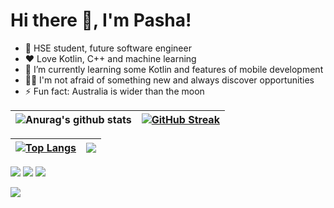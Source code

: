 # Hi there 👋, I'm Pasha!

- 💼 HSE student, future software engineer
- ❤️ Love Kotlin, C++ and machine learning
- 🌱 I’m currently learning some Kotlin and features of mobile development
- 🏋🏼 I'm not afraid of something new and always discover opportunities
- ⚡ Fun fact: Australia is wider than the moon

| ![Anurag's github stats](https://github-readme-stats.vercel.app/api?username=Pasha831) | [![GitHub Streak](https://github-readme-streak-stats.herokuapp.com/?user=Pasha831&theme=white&hide_border=true)](https://github.com/Pasha831) |
| ------------------------------- | ------------------------------- |

| [![Top Langs](https://github-readme-stats.vercel.app/api/top-langs/?username=Pasha831&layout=compact)](https://github.com/Pasha831/github-readme-stats) | <a href="https://github.com/Pasha831/sfml-pong"> <img align="center" src="https://github-readme-stats.vercel.app/api/pin/?username=Pasha831&repo=sfml-pong&theme=buefy" /> </a> |
| ------------------------------- | ------------------------------- |

[![](https://img.shields.io/badge/-telegram-white?style=for-the-badge&logo=telegram&color=black)](https://t.me/nightshift48)
[![](https://img.shields.io/badge/-vk-white?style=for-the-badge&logo=vk&color=black)](https://vk.com/notuselessman)
[![](https://img.shields.io/badge/-gmail-white?style=for-the-badge&logo=gmail&color=black)](mailto:pashamedvedev03@gmail.com)

![](https://github.com/Pasha831/Pasha831/blob/master/gifs/cat.gif)
